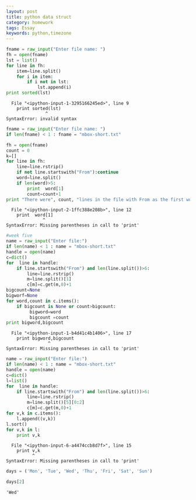 ```yaml
---
layout: post
title: python data struct
category: homework
tags: Essay
keywords: python,timezone
---
```



```python
fname = raw_input("Enter file name: ")
fh = open(fname)
lst = list()
for line in fh:
    item=line.split()
    for i in item:
        if i not in lst:
            lst.append(i)
print sorted(lst)
```


      File "<ipython-input-1-3295166245ed>", line 9
        print sorted(lst)
                   ^
    SyntaxError: invalid syntax




```python
fname = raw_input("Enter file name: ")
if len(fname) < 1 : fname = "mbox-short.txt"

fh = open(fname)
count = 0
k=[]
for line in fh:
    line=line.rstrip()
    if not line.startswith("From"):continue
    word=line.split()
    if len(word)>5:
        print  word[1]
        count=count+1
print "There were", count, "lines in the file with From as the first word"

```


      File "<ipython-input-2-1ffc388e208b>", line 12
        print  word[1]
                  ^
    SyntaxError: Missing parentheses in call to 'print'




```python
#week five
name = raw_input("Enter file:")
if len(name) < 1 : name = "mbox-short.txt"
handle = open(name)
c=dict()
for  line in handle:
    if line.startswith("From") and len(line.split())>6:
        line=line.rstrip()
        m=line.split()[1]
        c[m]=c.get(m,0)+1
bigcount=None
bigworf=None
for word,count in c.items():    
    if bigcount is None or count>bigcount:        
         bigword=word
         bigcount =count
print bigword,bigcount
```


      File "<ipython-input-1-b4d41c4b1406>", line 17
        print bigword,bigcount
                    ^
    SyntaxError: Missing parentheses in call to 'print'




```python
name = raw_input("Enter file:")
if len(name) < 1 : name = "mbox-short.txt"
handle = open(name)
c=dict()
l=list()
for  line in handle:
    if line.startswith("From") and len(line.split())>6:
        line=line.rstrip()
        m=line.split()[5][0:2]
        c[m]=c.get(m,0)+1
for v,k in c.items():
    l.append((v,k))
l.sort()
for v,k in l:
    print v,k
```


      File "<ipython-input-6-a4474ccb8d7f>", line 15
        print v,k
              ^
    SyntaxError: Missing parentheses in call to 'print'




```python
days = ('Mon', 'Tue', 'Wed', 'Thu', 'Fri', 'Sat', 'Sun')
```


```python
days[2]
```




    'Wed'




```python

```
